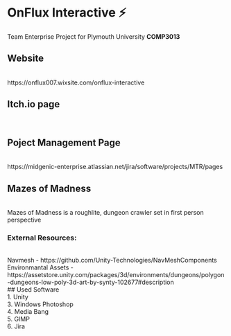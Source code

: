 # OnFlux Interactive ⚡
Team Enterprise Project for Plymouth University **COMP3013**

## Website
<br />
https://onflux007.wixsite.com/onflux-interactive

## Itch.io page
<br />

## Poject Management Page
<br />
https://midgenic-enterprise.atlassian.net/jira/software/projects/MTR/pages
<br />

## Mazes of Madness
<br />
Mazes of Madness is a roughlite, dungeon crawler set in first person perspective
<br />

### External Resources:
<br />
Navmesh -  https://github.com/Unity-Technologies/NavMeshComponents
<br />
Environmantal Assets - https://assetstore.unity.com/packages/3d/environments/dungeons/polygon-dungeons-low-poly-3d-art-by-synty-102677#description

<br />
## Used Software
<br />
1. Unity <br />
3. Windows Photoshop <br />
4. Media Bang <br />
5. GIMP <br />
6. Jira <br />
